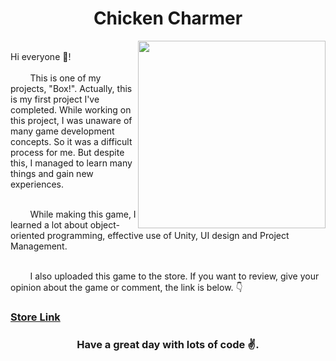 <h1 align="center">Chicken Charmer</h1>
<img src="/Gifs/Chicken-Charmer.gif" align="right" width="300">
<br/>
Hi everyone 👋! <br/><br/>
&nbsp;&nbsp;&nbsp;&nbsp;&nbsp;&nbsp;&nbsp; This is one of my projects, "Box!". Actually, this is my first project I've completed. While working on this project, I was unaware of many game development concepts. So it was a difficult process for me. But despite this, I managed to learn many things and gain new experiences.<br/><br/>

&nbsp;&nbsp;&nbsp;&nbsp;&nbsp;&nbsp;&nbsp; While making this game, I learned a lot about object-oriented programming, effective use of Unity, UI design and Project Management. <br/><br/>

&nbsp;&nbsp;&nbsp;&nbsp;&nbsp;&nbsp;&nbsp; I also uploaded this game to the store. If you want to review, give your opinion about the game  or comment, the link is below. 👇 <br/>
### [Store Link](https://play.google.com/store/apps/details?id=com.GokhanGenc.Box)
<h3 align="center">Have a great day with lots of code ✌.</h3>
